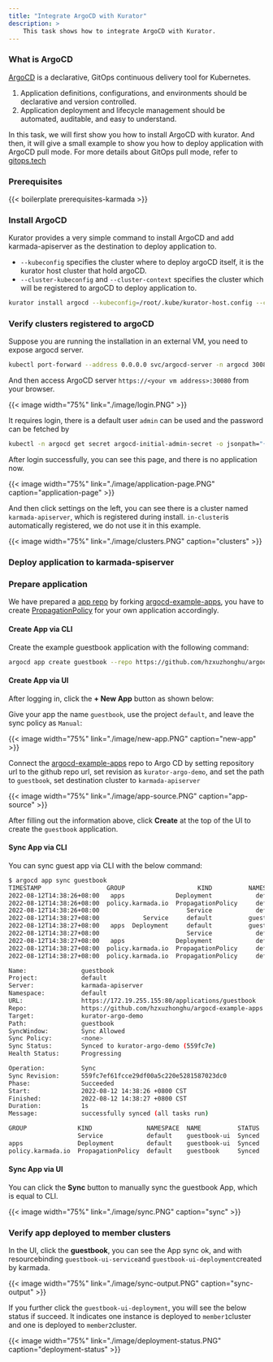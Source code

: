 ```yaml
---
title: "Integrate ArgoCD with Kurator"
description: >
    This task shows how to integrate ArgoCD with Kurator.
---
```


### What is ArgoCD

[ArgoCD](https://argoproj.github.io/cd/) is a declarative, GitOps continuous delivery tool for Kubernetes.

1. Application definitions, configurations, and environments should be declarative and version controlled.
2. Application deployment and lifecycle management should be automated, auditable, and easy to understand.


In this task, we will first show you how to install ArgoCD with kurator. And then, it will give a small example
to show you how to deploy application with ArgoCD pull mode. For more details about GitOps pull mode, refer to [gitops.tech](https://www.gitops.tech/#pull-based-deployments)

### Prerequisites

{{< boilerplate prerequisites-karmada >}}

### Install ArgoCD

Kurator provides a very simple command to install ArgoCD and add karmada-apiserver as the destination to deploy application to.
    
- `--kubeconfig` specifies the cluster where to deploy argoCD itself, it is the kurator host cluster that hold argoCD.
- `--cluster-kubeconfig` and `--cluster-context` specifies the cluster which will be registered to argoCD to deploy application to. 

```bash
kurator install argocd --kubeconfig=/root/.kube/kurator-host.config --cluster-kubeconfig=/etc/karmada/karmada-apiserver.config --cluster-context=karmada-apiserver
```

### Verify clusters registered to argoCD

Suppose you are running the installation in an external VM, you need to expose argocd server. 

```bash
kubectl port-forward --address 0.0.0.0 svc/argocd-server -n argocd 30080:80
```

And then access ArgoCD server `https://<your vm address>:30080` from your browser.

{{< image width="75%"
    link="./image/login.PNG"
    >}}



It requires login, there is a default user `admin` can be used and the password can be fetched by

```  bash
kubectl -n argocd get secret argocd-initial-admin-secret -o jsonpath="{.data.password}" | base64 -d; echo
```



After login successfully, you can see this page, and there is no application now.

{{< image width="75%"
    link="./image/application-page.PNG"
    caption="application-page"
    >}}

And then click settings on the left,  you can see there is a cluster named `karmada-apiserver`, which is registered during install. `in-cluster`is automatically registered, we do not use it in this example.

{{< image width="75%"
    link="./image/clusters.PNG"
    caption="clusters"
    >}}

### Deploy application to karmada-spiserver

### Prepare application

We have prepared a [app repo](https://github.com/hzxuzhonghu/argocd-example-apps/tree/kurator-argo-demo) by forking  [argocd-example-apps](https://github.com/argoproj/argocd-example-apps), you have to create [PropagationPolicy](https://pkg.go.dev/github.com/karmada-io/karmada@v1.2.1/pkg/apis/policy/v1alpha1#PropagationPolicy) for your own application accordingly.

#### Create App via CLI

Create the example guestbook application with the following command:

```bash
argocd app create guestbook --repo https://github.com/hzxuzhonghu/argocd-example-apps --revision=kurator-argo-demo --path guestbook --dest-name=karmada-apiserver --dest-namespace=default
```

#### Create App via UI

After logging in, click the **+ New App** button as shown below:

Give your app the name `guestbook`, use the project `default`, and leave the sync policy as `Manual`:

{{< image width="75%"
    link="./image/new-app.PNG"
    caption="new-app"
    >}}

Connect the [argocd-example-apps](https://github.com/hzxuzhonghu/argocd-example-apps.git) repo to Argo CD by setting repository url to the github repo url, set revision as `kurator-argo-demo`, and set the path to `guestbook`, set destination cluster to `karmada-apiserver`

{{< image width="75%"
    link="./image/app-source.PNG"
    caption="app-source"
    >}}

After filling out the information above, click **Create** at the top of the UI to create the `guestbook` application.

#### Sync App via CLI

You can sync guest app via CLI with the below command:

```bash
$ argocd app sync guestbook
TIMESTAMP                  GROUP                    KIND          NAMESPACE                  NAME    STATUS    HEALTH        HOOK  MESSAGE
2022-08-12T14:38:26+08:00   apps              Deployment            default          guestbook-ui  OutOfSync  Missing              
2022-08-12T14:38:26+08:00  policy.karmada.io  PropagationPolicy     default             guestbook  OutOfSync  Missing              
2022-08-12T14:38:26+08:00                        Service            default          guestbook-ui  OutOfSync  Missing              
2022-08-12T14:38:27+08:00            Service     default          guestbook-ui    Synced  Healthy              
2022-08-12T14:38:27+08:00   apps  Deployment     default          guestbook-ui    Synced  Progressing              
2022-08-12T14:38:27+08:00                        Service            default          guestbook-ui    Synced   Healthy                  service/guestbook-ui created
2022-08-12T14:38:27+08:00   apps              Deployment            default          guestbook-ui    Synced   Progressing              deployment.apps/guestbook-ui created
2022-08-12T14:38:27+08:00  policy.karmada.io  PropagationPolicy     default             guestbook  OutOfSync  Missing                  propagationpolicy.policy.karmada.io/guestbook created
2022-08-12T14:38:27+08:00  policy.karmada.io  PropagationPolicy     default             guestbook    Synced  Missing              propagationpolicy.policy.karmada.io/guestbook created

Name:               guestbook
Project:            default
Server:             karmada-apiserver
Namespace:          default
URL:                https://172.19.255.155:80/applications/guestbook
Repo:               https://github.com/hzxuzhonghu/argocd-example-apps
Target:             kurator-argo-demo
Path:               guestbook
SyncWindow:         Sync Allowed
Sync Policy:        <none>
Sync Status:        Synced to kurator-argo-demo (559fc7e)
Health Status:      Progressing

Operation:          Sync
Sync Revision:      559fc7ef61fcce29df00a5c220e5281587023dc0
Phase:              Succeeded
Start:              2022-08-12 14:38:26 +0800 CST
Finished:           2022-08-12 14:38:27 +0800 CST
Duration:           1s
Message:            successfully synced (all tasks run)

GROUP              KIND               NAMESPACE  NAME          STATUS  HEALTH       HOOK  MESSAGE
                   Service            default    guestbook-ui  Synced  Healthy            service/guestbook-ui created
apps               Deployment         default    guestbook-ui  Synced  Progressing        deployment.apps/guestbook-ui created
policy.karmada.io  PropagationPolicy  default    guestbook     Synced                     propagationpolicy.policy.karmada.io/guestbook created

```

#### Sync App via UI

You can click the **Sync** button to manually sync the guestbook App, which is equal to CLI.

{{< image width="75%"
    link="./image/sync.PNG"
    caption="sync"
    >}}

### Verify app deployed to member clusters

In the UI, click the **guestbook**, you can see the App sync ok, and with resourcebinding `guestbook-ui-service`and `guestbook-ui-deployment`created by karmada.

{{< image width="75%"
    link="./image/sync-output.PNG"
    caption="sync-output"
    >}}

If you further click the `guestbook-ui-deployment`, you will see the below status if succeed. It indicates one instance is deployed  to `member1`cluster and one is deployed to `member2`cluster.

{{< image width="75%"
    link="./image/deployment-status.PNG"
    caption="deployment-status"
    >}}
